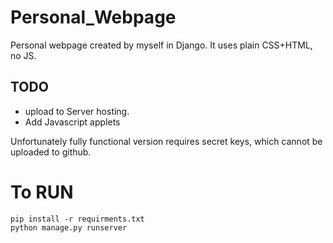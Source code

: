 # Personal_Webpage

Personal webpage created by myself in Django.
It uses plain CSS+HTML, no JS.
## TODO

* upload to Server hosting.
* Add Javascript applets


Unfortunately fully functional version requires secret keys, which cannot be uploaded to github.
# To RUN

```
pip install -r requirments.txt
python manage.py runserver
```
